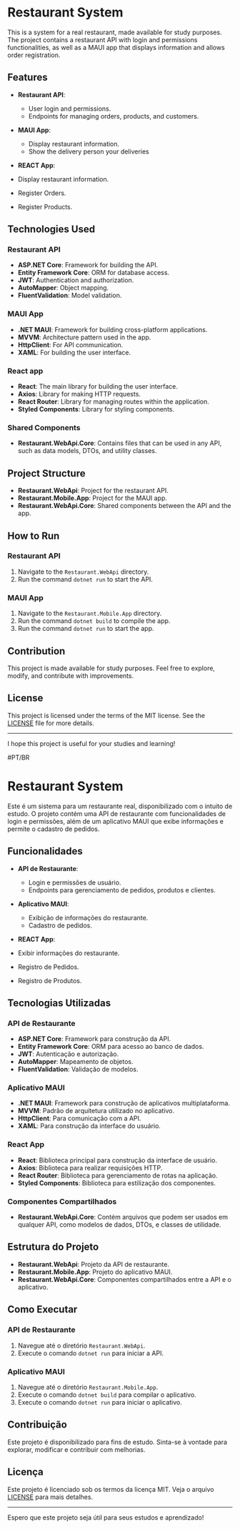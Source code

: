 # Restaurant System

This is a system for a real restaurant, made available for study purposes. The project contains a restaurant API with login and permissions functionalities, as well as a MAUI app that displays information and allows order registration.

## Features

- **Restaurant API**: 
  - User login and permissions.
  - Endpoints for managing orders, products, and customers.

- **MAUI App**:
  - Display restaurant information.
  - Show the delivery person your deliveries

- **REACT App**:
 - Display restaurant information.
 - Register Orders.
 - Register Products.

## Technologies Used

### Restaurant API

- **ASP.NET Core**: Framework for building the API.
- **Entity Framework Core**: ORM for database access.
- **JWT**: Authentication and authorization.
- **AutoMapper**: Object mapping.
- **FluentValidation**: Model validation.

### MAUI App

- **.NET MAUI**: Framework for building cross-platform applications.
- **MVVM**: Architecture pattern used in the app.
- **HttpClient**: For API communication.
- **XAML**: For building the user interface.

### React app

- **React**: The main library for building the user interface.
- **Axios**: Library for making HTTP requests.
- **React Router**: Library for managing routes within the application.
- **Styled Components**: Library for styling components.

### Shared Components

- **Restaurant.WebApi.Core**: Contains files that can be used in any API, such as data models, DTOs, and utility classes.

## Project Structure

- **Restaurant.WebApi**: Project for the restaurant API.
- **Restaurant.Mobile.App**: Project for the MAUI app.
- **Restaurant.WebApi.Core**: Shared components between the API and the app.

## How to Run

### Restaurant API

1. Navigate to the `Restaurant.WebApi` directory.
2. Run the command `dotnet run` to start the API.

### MAUI App

1. Navigate to the `Restaurant.Mobile.App` directory.
2. Run the command `dotnet build` to compile the app.
3. Run the command `dotnet run` to start the app.

## Contribution

This project is made available for study purposes. Feel free to explore, modify, and contribute with improvements.

## License

This project is licensed under the terms of the MIT license. See the [LICENSE](LICENSE) file for more details.

---

I hope this project is useful for your studies and learning!



#PT/BR
# Restaurant System

Este é um sistema para um restaurante real, disponibilizado com o intuito de estudo. O projeto contém uma API de restaurante com funcionalidades de login e permissões, além de um aplicativo MAUI que exibe informações e permite o cadastro de pedidos.

## Funcionalidades

- **API de Restaurante**: 
  - Login e permissões de usuário.
  - Endpoints para gerenciamento de pedidos, produtos e clientes.

- **Aplicativo MAUI**:
  - Exibição de informações do restaurante.
  - Cadastro de pedidos.

- **REACT App**:
 - Exibir informações do restaurante.
 - Registro de Pedidos.
 - Registro de Produtos.

## Tecnologias Utilizadas

### API de Restaurante

- **ASP.NET Core**: Framework para construção da API.
- **Entity Framework Core**: ORM para acesso ao banco de dados.
- **JWT**: Autenticação e autorização.
- **AutoMapper**: Mapeamento de objetos.
- **FluentValidation**: Validação de modelos.

### Aplicativo MAUI

- **.NET MAUI**: Framework para construção de aplicativos multiplataforma.
- **MVVM**: Padrão de arquitetura utilizado no aplicativo.
- **HttpClient**: Para comunicação com a API.
- **XAML**: Para construção da interface do usuário.

### React App

- **React**: Biblioteca principal para construção da interface de usuário.
- **Axios**: Biblioteca para realizar requisições HTTP.
- **React Router**: Biblioteca para gerenciamento de rotas na aplicação.
- **Styled Components**: Biblioteca para estilização dos componentes.

### Componentes Compartilhados

- **Restaurant.WebApi.Core**: Contém arquivos que podem ser usados em qualquer API, como modelos de dados, DTOs, e classes de utilidade.

## Estrutura do Projeto

- **Restaurant.WebApi**: Projeto da API de restaurante.
- **Restaurant.Mobile.App**: Projeto do aplicativo MAUI.
- **Restaurant.WebApi.Core**: Componentes compartilhados entre a API e o aplicativo.

## Como Executar

### API de Restaurante

1. Navegue até o diretório `Restaurant.WebApi`.
2. Execute o comando `dotnet run` para iniciar a API.

### Aplicativo MAUI

1. Navegue até o diretório `Restaurant.Mobile.App`.
2. Execute o comando `dotnet build` para compilar o aplicativo.
3. Execute o comando `dotnet run` para iniciar o aplicativo.

## Contribuição

Este projeto é disponibilizado para fins de estudo. Sinta-se à vontade para explorar, modificar e contribuir com melhorias.

## Licença

Este projeto é licenciado sob os termos da licença MIT. Veja o arquivo [LICENSE](LICENSE) para mais detalhes.

---

Espero que este projeto seja útil para seus estudos e aprendizado!
